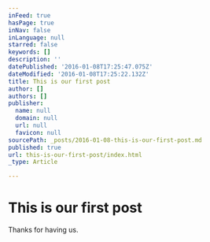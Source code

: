 ```yaml
---
inFeed: true
hasPage: true
inNav: false
inLanguage: null
starred: false
keywords: []
description: ''
datePublished: '2016-01-08T17:25:47.075Z'
dateModified: '2016-01-08T17:25:22.132Z'
title: This is our first post
author: []
authors: []
publisher:
  name: null
  domain: null
  url: null
  favicon: null
sourcePath: _posts/2016-01-08-this-is-our-first-post.md
published: true
url: this-is-our-first-post/index.html
_type: Article

---
```

# This is our first post

Thanks for having us.
